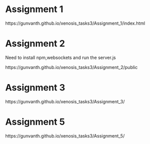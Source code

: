<h1>Assignment 1</h1>
<p> https://gunvanth.github.io/xenosis_tasks3/Assignment_1/index.html</p>


<h1>Assignment 2</h1>
<p>Need to install npm,websockets and run the server.js</p>
<p> https://gunvanth.github.io/xenosis_tasks3/Assignment_2/public</p>

<h1>Assignment 3</h1>
<p> https://gunvanth.github.io/xenosis_tasks3/Assignment_3/</p>

<h1>Assignment 5</h1>
<p> https://gunvanth.github.io/xenosis_tasks3/Assignment_5/</p>
